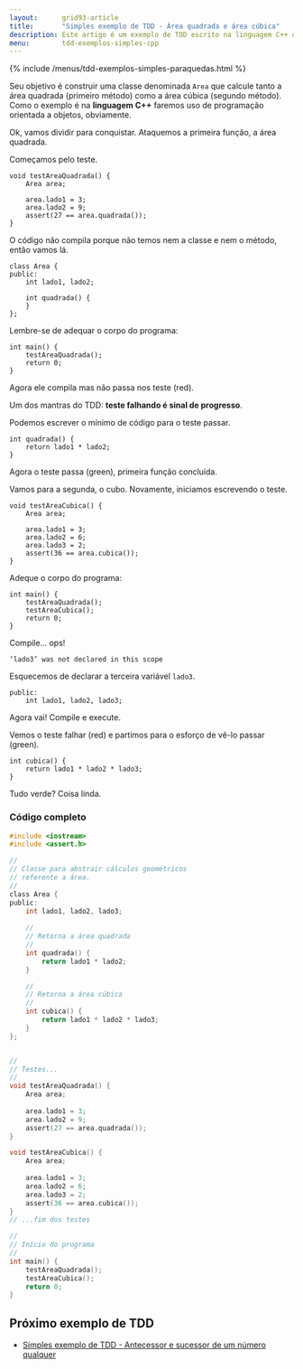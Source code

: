 ```yaml
---
layout:      grid93-article
title:       "Simples exemplo de TDD - Área quadrada e área cúbica"
description: Este artigo é um exemplo de TDD escrito na linguagem C++ que tem como objetivo criar uma classe para representar a área (geometria)
menu:        tdd-exemplos-simples-cpp
---
```


{% include /menus/tdd-exemplos-simples-paraquedas.html %}

Seu objetivo é construir uma classe denominada `Area` que calcule tanto a área quadrada (primeiro método) como a
área cúbica (segundo método). Como o exemplo é na __linguagem C++__ faremos uso de programação orientada a objetos, 
obviamente.

Ok, vamos dividir para conquistar. Ataquemos a primeira função, a área quadrada.

Começamos pelo teste.

    void testAreaQuadrada() {
        Area area;

        area.lado1 = 3;
        area.lado2 = 9;
        assert(27 == area.quadrada());
    }

O código não compila porque não temos nem a classe e nem o método, então vamos lá.

    class Area {
    public:
        int lado1, lado2;

        int quadrada() {
        }
    };

Lembre-se de adequar o corpo do programa:

    int main() {
        testAreaQuadrada();
        return 0;
    }

Agora ele compila mas não passa nos teste (red).

Um dos mantras do TDD: __teste falhando é sinal de progresso__.

Podemos escrever o mínimo de código para o teste passar.

    int quadrada() {
        return lado1 * lado2;
    }

Agora o teste passa (green), primeira função concluída.

Vamos para a segunda, o cubo. Novamente, iniciamos escrevendo o teste.

    void testAreaCubica() {
        Area area;

        area.lado1 = 3;
        area.lado2 = 6;
        area.lado3 = 2;
        assert(36 == area.cubica());
    }

Adeque o corpo do programa:

    int main() {
        testAreaQuadrada();
        testAreaCubica();
        return 0;
    }

Compile... ops!

    ‘lado3’ was not declared in this scope

Esquecemos de declarar a terceira variável `lado3`.

    public:
        int lado1, lado2, lado3;

Agora vai! Compile e execute.

Vemos o teste falhar (red) e partimos para o esforço de vê-lo passar (green).
    
    int cubica() {
        return lado1 * lado2 * lado3;
    }

Tudo verde? Coisa linda.


### Código completo

```c
#include <iostream>
#include <assert.h>

//
// Classe para abstrair cálculos geométricos
// referente a área.
//
class Area {
public:
    int lado1, lado2, lado3;
    
    //
    // Retorna a área quadrada
    //
    int quadrada() {
        return lado1 * lado2;
    }

    //
    // Retorna a área cúbica
    //
    int cubica() {
        return lado1 * lado2 * lado3;
    }
};


//
// Testes...
//
void testAreaQuadrada() {
    Area area;
    
    area.lado1 = 3;
    area.lado2 = 9;
    assert(27 == area.quadrada());
}

void testAreaCubica() {
    Area area;
    
    area.lado1 = 3;
    area.lado2 = 6;
    area.lado3 = 2;
    assert(36 == area.cubica());
}
// ...fim dos testes

//
// Início do programa
//
int main() {
    testAreaQuadrada();
    testAreaCubica();
    return 0;
}
```



Próximo exemplo de TDD
---

- [Simples exemplo de TDD - Antecessor e sucessor de um número qualquer](/tdd/exemplo-tdd-antecessor-sucessor/)